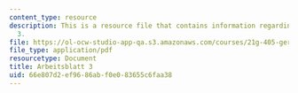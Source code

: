 ```yaml
---
content_type: resource
description: This is a resource file that contains information regarding arbeitsblatt
  3.
file: https://ol-ocw-studio-app-qa.s3.amazonaws.com/courses/21g-405-germany-today-intensive-study-of-german-language-and-culture-january-iap-2011/66e807d2ef9686abf0e083655c6faa38_MIT21G_405IAP11_arbeit03.pdf
file_type: application/pdf
resourcetype: Document
title: Arbeitsblatt 3
uid: 66e807d2-ef96-86ab-f0e0-83655c6faa38
---
```

